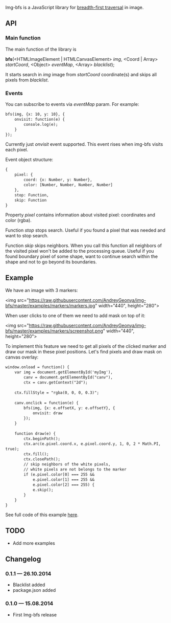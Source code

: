 Img-bfs is a JavaScript library for <a href="http://en.wikipedia.org/wiki/Breadth-first_search" target="_blank">breadth-first traversal</a> in image.

## API

### Main function

The main function of the library is 

<b>bfs</b>(&lt;HTMLImageElement | HTMLCanvasElement&gt; <i>img</i>, &lt;Coord | Array&gt; <i>startCoord</i>, &lt;Object&gt; <i>eventMap</i>, &lt;Array&gt; <i>blacklist</i>);

It starts search in <i>img</i> image from <i>startCoord</i> coordinate(s) and skips all pixels from <i>blacklist</i>.

### Events

You can subscribe to events via <i>eventMap</i> param. For example:

    bfs(img, {x: 10, y: 10}, {
        onvisit: function(e) {
            console.log(e);
        }
    });

Currently just <i>onvisit</i> event supported. This event rises when img-bfs visits each pixel.

Event object structure:

    {
        pixel: {
            coord: {x: Number, y: Number},
            color: [Number, Number, Number, Number]
        },
        stop: Function,
        skip: Function
    }

Property <i>pixel</i> contains information about visited pixel: coordinates and color (rgba).

Function <i>stop</i> stops search. Useful if you found a pixel that was needed and want to stop search.

Function <i>skip</i> skips neighbors. When you call this function all neighbors of the visited pixel won't be added to the processing queue. Useful if you found boundary pixel of some shape, want to continue search within the shape and not to go beyond its boundaries.

## Example

We have an image with 3 markers:

<img src="https://raw.githubusercontent.com/AndreyGeonya/img-bfs/master/examples/markers/markers.jpg" width="440", height="280">

When user clicks to one of them we need to add mask on top of it:

<img src="https://raw.githubusercontent.com/AndreyGeonya/img-bfs/master/examples/markers/screenshot.png" width="440", height="280">

To implement this feature we need to get all pixels of the clicked marker and draw our mask in these pixel positions. Let's find pixels and draw mask on canvas overlay: 

    window.onload = function() {
        var img = document.getElementById('myImg'),
            canv = document.getElementById("canv"),
            ctx = canv.getContext("2d");
        
        ctx.fillStyle = "rgba(0, 0, 0, 0.3)";

        canv.onclick = function(e) {
            bfs(img, {x: e.offsetX, y: e.offsetY}, {
                onvisit: draw
            });
        }

        function draw(e) {
            ctx.beginPath();
            ctx.arc(e.pixel.coord.x, e.pixel.coord.y, 1, 0, 2 * Math.PI, true);
            ctx.fill();
            ctx.closePath();
            // skip neighbors of the white pixels,
            // white pixels are not belongs to the marker
            if (e.pixel.color[0] === 255 && 
                e.pixel.color[1] === 255 && 
                e.pixel.color[2] === 255) {
                e.skip();
            }
        }
    }

See full code of this example <a href="https://github.com/AndreyGeonya/img-bfs/blob/master/examples/markers/index.html">here</a>.

## TODO
* Add more examples

## Changelog

### 0.1.1 &mdash; 26.10.2014

* Blacklist added
* package.json added

### 0.1.0 &mdash; 15.08.2014

* First Img-bfs release